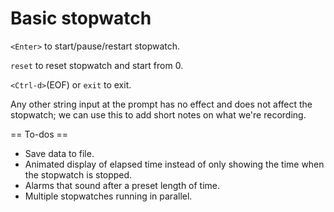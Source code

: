 # Basic stopwatch

`<Enter>` to start/pause/restart stopwatch.

`reset` to reset stopwatch and start from 0.

`<Ctrl-d>`(EOF) or `exit` to exit.

Any other string input at the prompt has no effect and does not affect the
stopwatch; we can use this to add short notes on what we're recording.


== To-dos ==

* Save data to file.
* Animated display of elapsed time instead of only showing the time when the
  stopwatch is stopped.
* Alarms that sound after a preset length of time.
* Multiple stopwatches running in parallel.
